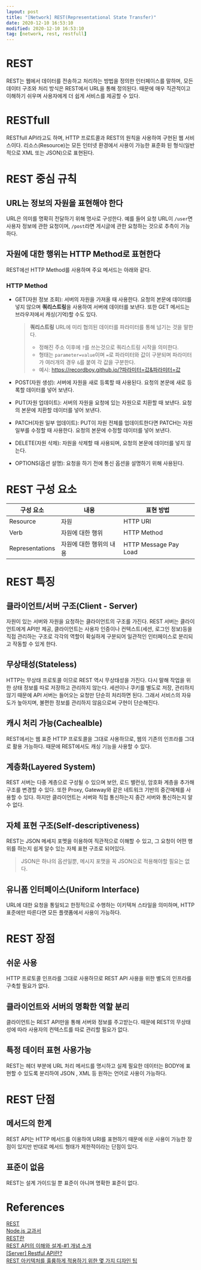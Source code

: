 ```yaml
---
layout: post
title: "[Network] REST(Representational State Transfer)"
date: 2020-12-10 16:53:10
modified: 2020-12-10 16:53:10
tag: [network, rest, restfull]
---
```


# REST
REST는 웹에서 데이터를 전송하고 처리하는 방법을 정의한 인터페이스를 말하며, 모든 데이터 구조와 처리 방식은 REST에서 URL을 통해 정의된다. 때문에 매우 직관적이고 이해하기 쉬우며 사용자에게 더 쉽게 서비스를 제공할 수 있다.

# RESTfull
RESTfull API라고도 하며, HTTP 프로트콜과 REST의 원칙을 사용하여 구현된 웹 서비스이다. 리소스(Resource)는 모든 인터넷 환경에서 사용이 가능한 표준화 된 형식(일반적으로 XML 또는 JSON)으로 표현된다.

# REST 중심 규칙
## URL는 정보의 자원을 표현해야 한다
URL은 의미를 명확히 전달하기 위해 명사로 구성한다. 예를 들어 요청 URL이 `/user`면 사용자 정보에 관한 요청이며, `/post`라면 게시글에 관한 요청하는 것으로 추측이 가능하다. 

## 자원에 대한 행위는 HTTP Method로 표현한다
REST에선 HTTP Method를 사용하며 주요 메서드는 아래와 같다.

### HTTP Method

* GET(자원 정보 조회): 서버의 자원을 가져올 때 사용한다. 요청의 본문에 데이터를 넣지 않으며 **쿼리스트링**을 사용하여 서버에 데이터를 보낸다. 또한 GET 메서드는 브라우저에서 캐싱(기억)할 수도 있다.

  > **쿼리스트링**
  > URL에 미리 협의된 데이터를 파라미터를 통해 넘기는 것을 말한다.
  > * 정해진 주소 이후에 `?`를 쓰는것으로 쿼리스트링 시작을 의미한다.
  > * 형태는 `parameter=value`이며 `=`로 파라미터와 값이 구분되며 파라미터가 여러개의 경우 `&`를 붙여 각 값을 구분한다.
  > * 예시: https://recordboy.github.io/?파라미터=값&파라미터=값

* POST(자원 생성): 서버에 자원을 새로 등록할 때 사용된다. 요청의 본문에 새로 등록할 데이터를 넣어 보낸다.
* PUT(자원 업데이트): 서버의 자원을 요청에 있는 자원으로 치환할 때 보낸다. 요청의 본문에 치환할 데이터를 넣어 보낸다.
* PATCH(자원 일부 업데이트): PUT이 자원 전체를 업데이트한다면 PATCH는 자원 일부를 수정할 때 사용한다. 요청의 본문에 수정할 데이터를 넣어 보낸다.
* DELETE(자원 삭제): 자원을 삭제할 때 사용되며, 요청의 본문에 데이터를 넣지 않는다.
* OPTIONS(옵션 설명): 요청을 하기 전에 통신 옵션을 설명하기 위해 사용된다.

# REST 구성 요소

| 구성 요소 | 내용 | 표현 방법 |
| --- | --- | --- |
| Resource | 자원 | HTTP URI |
| Verb | 자원에 대한 행위	| HTTP Method |
| Representations | 자원에 대한 행위의 내용	| HTTP Message Pay Load |

# REST 특징
## 클라이언트/서버 구조(Client - Server)
자원이 있는 서버와 자원을 요청하는 클라이언트의 구조를 가진다. REST 서버는 클라이언트에게 API만 제공, 클라이언트는 사용자 인증이나 컨텍스트(세션, 로그인 정보)등을 직접 관리하는 구조로 각각의 역할이 확실하게 구분되어 일관적인 인터페이스로 분리되고 작동할 수 있게 한다.

## 무상태성(Stateless)
HTTP는 무상태 프로토콜 이므로 REST 역시 무상태성을 가진다. 다시 말해 작업을 위한 상태 정보를 따로 저장하고 관리하지 않는다. 세션이나 쿠키를 별도로 저장, 관리하지 않기 때문에 API 서버는 들어오는 요청만 단순히 처리하면 된다. 그래서 서비스의 자유도가 높아지며, 불편한 정보를 관리하지 않음으로써 구현이 단순해진다.

## 캐시 처리 가능(Cachealble)
REST에서는 웹 표준 HTTP 프로토콜을 그대로 사용하므로, 웹의 기존의 인프라를 그대로 활용 가능하다. 때문에 REST에서도 캐싱 기능을 사용할 수 있다.

## 계층화(Layered System)
REST 서버는 다중 계층으로 구성될 수 있으며 보안, 로드 밸런싱, 암호화 계층을 추가해 구조를 변경할 수 있다. 또한 Proxy, Gateway와 같은 네트워크 기반의 중간매체를 사용할 수 있다. 하지만 클라이언트는 서버와 직접 통신하는지 중간 서버와 통신하는지 알 수 없다.

## 자체 표현 구조(Self-descriptiveness)
REST는 JSON 메세지 포멧을 이용하여 직관적으로 이해할 수 있고, 그 요청이 어떤 행위를 하는지 쉽게 알수 있는 자체 표현 구조로 되어있다.
> JSON은 하나의 옵션일뿐, 메시지 포맷을 꼭 JSON으로 적용해야할 필요는 없다.

## 유니폼 인터페이스(Uniform Interface)
URL에 대한 요청을 통일되고 한정적으로 수행하는 이키텍쳐 스타일을 의미하며, HTTP 표준에만 따른다면 모든 플랫폼에서 사용이 가능하다.

# REST 장점
## 쉬운 사용
HTTP 프로토콜 인프라를 그대로 사용하므로 REST API 사용을 위한 별도의 인프라를 구축할 필요가 없다.

## 클라이언트와 서버의 명확한 역할 분리
클라이언트는 REST API만을 통해 서버와 정보를 주고받는다. 때문에 REST의 무상태성에 따라 사용자의 컨텍스트를 따로 관리할 필요가 없다.

## 특정 데이터 표현 사용가능
REST는 헤더 부분에 URL 처리 메서드를 명시하고 실제 필요한 데이터는 BODY에 표현할 수 있도록 분리하여 JSON , XML 등 원하는 언어로 사용이 가능하다.

# REST 단점
## 메서드의 한계
REST API는 HTTP 메서드를 이용하여 URI를 표현하기 때문에 쉬운 사용이 가능한 장점이 있지만 반대로 메서드 형태가 제한적이라는 단점이 있다.

## 표준이 없음
REST는 설계 가이드일 뿐 표준이 아니며 명확한 표준이 없다.

# References
[REST](http://www.incodom.kr/REST)  
[Node.js 교과서](https://www.zerocho.com/books)  
[REST란](https://medium.com/@hckcksrl/rest란-c602c3324196)  
[REST API의 이해와 설계-#1 개념 소개](https://bcho.tistory.com/953)  
[[Server] Restful API란?](https://mangkyu.tistory.com/46)  
[REST 아키텍처를 훌륭하게 적용하기 위한 몇 가지 디자인 팁](https://spoqa.github.io/2012/02/27/rest-introduction.html)
